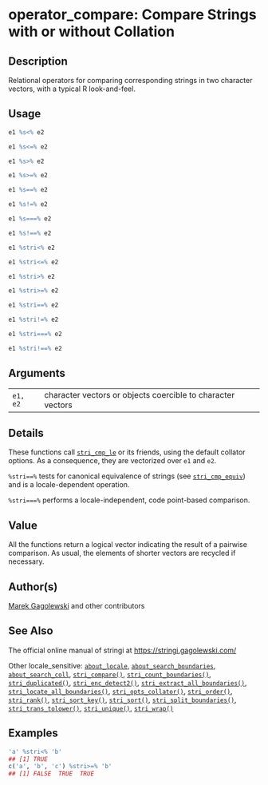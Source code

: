 # operator_compare: Compare Strings with or without Collation

## Description

Relational operators for comparing corresponding strings in two character vectors, with a typical R look-and-feel.

## Usage

``` r
e1 %s<% e2

e1 %s<=% e2

e1 %s>% e2

e1 %s>=% e2

e1 %s==% e2

e1 %s!=% e2

e1 %s===% e2

e1 %s!==% e2

e1 %stri<% e2

e1 %stri<=% e2

e1 %stri>% e2

e1 %stri>=% e2

e1 %stri==% e2

e1 %stri!=% e2

e1 %stri===% e2

e1 %stri!==% e2
```

## Arguments

|          |                                                             |
|----------|-------------------------------------------------------------|
| `e1, e2` | character vectors or objects coercible to character vectors |

## Details

These functions call [`stri_cmp_le`](stri_compare.md) or its friends, using the default collator options. As a consequence, they are vectorized over `e1` and `e2`.

`%stri==%` tests for canonical equivalence of strings (see [`stri_cmp_equiv`](stri_compare.md)) and is a locale-dependent operation.

`%stri===%` performs a locale-independent, code point-based comparison.

## Value

All the functions return a logical vector indicating the result of a pairwise comparison. As usual, the elements of shorter vectors are recycled if necessary.

## Author(s)

[Marek Gagolewski](https://www.gagolewski.com/) and other contributors

## See Also

The official online manual of <span class="pkg">stringi</span> at <https://stringi.gagolewski.com/>

Other locale_sensitive: [`about_locale`](about_locale.md), [`about_search_boundaries`](about_search_boundaries.md), [`about_search_coll`](about_search_coll.md), [`stri_compare()`](stri_compare.md), [`stri_count_boundaries()`](stri_count_boundaries.md), [`stri_duplicated()`](stri_duplicated.md), [`stri_enc_detect2()`](stri_enc_detect2.md), [`stri_extract_all_boundaries()`](stri_extract_boundaries.md), [`stri_locate_all_boundaries()`](stri_locate_boundaries.md), [`stri_opts_collator()`](stri_opts_collator.md), [`stri_order()`](stri_order.md), [`stri_rank()`](stri_rank.md), [`stri_sort_key()`](stri_sort_key.md), [`stri_sort()`](stri_sort.md), [`stri_split_boundaries()`](stri_split_boundaries.md), [`stri_trans_tolower()`](stri_trans_casemap.md), [`stri_unique()`](stri_unique.md), [`stri_wrap()`](stri_wrap.md)

## Examples




```r
'a' %stri<% 'b'
## [1] TRUE
c('a', 'b', 'c') %stri>=% 'b'
## [1] FALSE  TRUE  TRUE
```
